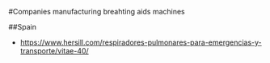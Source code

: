 #Companies manufacturing breahting aids machines

##Spain
- https://www.hersill.com/respiradores-pulmonares-para-emergencias-y-transporte/vitae-40/
